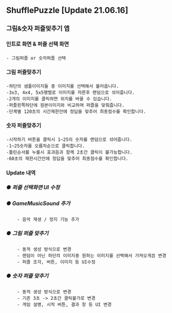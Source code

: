 ## ShufflePuzzle   [Update 21.06.16]


### 그림&숫자 퍼즐맞추기 앱

#### 인트로 화면 & 퍼즐 선택 화면

    - 그림퍼즐 or 숫자퍼즐 선택

#### 그림 퍼즐맞추기

    -하단의 샘플이미지들 중 이미지를 선택해서 불러옵니다.
    -3x3, 4x4, 5x5행렬로 이미지를 자른후 랜덤으로 섞어줍니다.
    -2개의 이미지를 클릭하면 위치를 바꿀 수 있습니다.
    -퍼즐왼쪽하단에 원본이미지와 비교하며 퍼즐을 맞춰줍니다.
    -단계별 120초의 시간제한안에 정답을 맞추어 최종점수를 확인합니다.

#### 숫자 퍼즐맞추기

    -시작하기 버튼을 클릭시 1~25의 숫자를 랜덤으로 섞어줍니다.
    -1~25숫자를 오름차순으로 클릭합니다.
    -틀린순서를 누를시 효과음과 함께 2초간 클릭이 불가능합니다.
    -60초의 제한시간안에 정답을 맞추어 최종점수를 확인합니다.

#### Update 내역
   ##### ● 퍼즐 선택화면 UI 수정
   ##### ● GameMusicSound 추가
        - 음악 재생 / 정지 기능 추가
   ##### ● 그림 퍼즐 맞추기 
        - 동적 생성 방식으로 변경
        - 랜덤이 아닌 하단의 이미지중 원하는 이미지를 선택해서 가져오게끔 변경
        - 퍼즐 조각, 버튼, 이미지 등 UI수정
   ##### ● 숫자 퍼즐 맞추기
        - 동적 생성 방식으로 변경
        - 기존 3초 -> 2초간 클릭불가로 변경
        - 게임 설명, 시작 버튼, 결과 창 등 UI 변경
   

